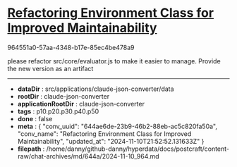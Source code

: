 # [Refactoring Environment Class for Improved Maintainability](https://claude.ai/chat/644ae6de-23b9-46b2-88eb-ac5c820fa50a)

964551a0-57aa-4348-b17e-85ec4be478a9

please refactor src/core/evaluator.js to make it easier to manage. Provide the new version as an artifact

---

* **dataDir** : src/applications/claude-json-converter/data
* **rootDir** : claude-json-converter
* **applicationRootDir** : claude-json-converter
* **tags** : p10.p20.p30.p40.p50
* **done** : false
* **meta** : {
  "conv_uuid": "644ae6de-23b9-46b2-88eb-ac5c820fa50a",
  "conv_name": "Refactoring Environment Class for Improved Maintainability",
  "updated_at": "2024-11-10T21:52:52.131633Z"
}
* **filepath** : /home/danny/github-danny/hyperdata/docs/postcraft/content-raw/chat-archives/md/644a/2024-11-10_964.md